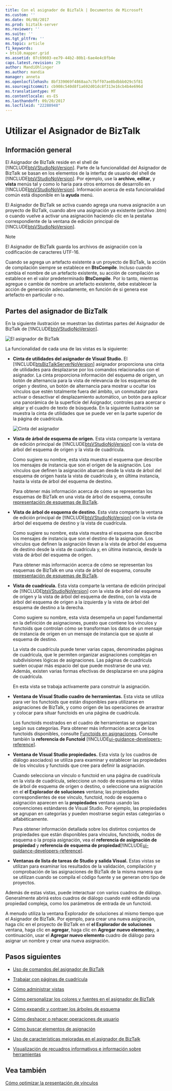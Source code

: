```yaml
---
title: Con el asignador de BizTalk | Documentos de Microsoft
ms.custom: ''
ms.date: 06/08/2017
ms.prod: biztalk-server
ms.reviewer: ''
ms.suite: ''
ms.tgt_pltfrm: ''
ms.topic: article
f1_keywords:
- bts10.mapper.grid
ms.assetid: 07c69603-ee79-44b2-80b1-6ae4e4c8fb4e
caps.latest.revision: 29
author: MandiOhlinger
ms.author: mandia
manager: anneta
ms.openlocfilehash: 8bf339069f4868aa7c7bff07ae8bdbbb029c5f81
ms.sourcegitcommit: cb908c540d8f1a692d01dc8f313e16cb4b4e696d
ms.translationtype: MT
ms.contentlocale: es-ES
ms.lasthandoff: 09/20/2017
ms.locfileid: "22288948"
---
```

# <a name="using-biztalk-mapper"></a>Utilizar el Asignador de BizTalk

## <a name="overview"></a>Información general
El Asignador de BizTalk reside en el shell de [!INCLUDE[btsVStudioNoVersion](../includes/btsvstudionoversion-md.md)]. Parte de la funcionalidad del Asignador de BizTalk se basan en los elementos de la interfaz de usuario del shell de [!INCLUDE[btsVStudioNoVersion](../includes/btsvstudionoversion-md.md)]. Por ejemplo, use la **archivo**, **editar**, y **vista** menús tal y como lo haría para otros entornos de desarrollo en [!INCLUDE[btsVStudioNoVersion](../includes/btsvstudionoversion-md.md)]. Información acerca de esta funcionalidad común está disponible en la **ayuda** menú.  
  
 El Asignador de BizTalk se activa cuando agrega una nueva asignación a un proyecto de BizTalk, cuando abre una asignación ya existente (archivo .btm) o cuando vuelve a activar una asignación haciendo clic en la pestaña correspondiente de la ventana de edición principal de [!INCLUDE[btsVStudioNoVersion](../includes/btsvstudionoversion-md.md)].  
  
> [!NOTE]
>  El Asignador de BizTalk guarda los archivos de asignación con la codificación de caracteres UTF-16.  
>
>  Cuando se agrega un artefacto existente a un proyecto de BizTalk, la acción de compilación siempre se establece en **BtsCompile**. Incluso cuando cambia el nombre de un artefacto existente, su acción de compilación se establece en el valor predeterminado **BtsCompile**. Por lo tanto, mientras agregue o cambie de nombre un artefacto existente, debe establecer la acción de generación adecuadamente, en función de si genera ese artefacto en particular o no.  

## <a name="parts-of-the-biztalk-mapper"></a>Partes del asignador de BizTalk  
 En la siguiente ilustración se muestran las distintas partes del Asignador de BizTalk de [!INCLUDE[btsVStudioNoVersion](../includes/btsvstudionoversion-md.md)].  
  
 ![El asignador de BizTalk](../core/media/mapper-views.gif "Mapper_Views")  
  
 La funcionalidad de cada una de las vistas es la siguiente:  
  
-   **Cinta de utilidades del asignador de Visual Studio.** El [!INCLUDE[btsBizTalkServerNoVersion](../includes/btsbiztalkservernoversion-md.md)] asignador proporciona una cinta de utilidades para desplazarse por los comandos relacionados con el asignador. La cinta proporciona información del esquema de origen, un botón de alternancia para la vista de relevancia de los esquemas de origen y destino, un botón de alternancia para mostrar u ocultar los vínculos que estén totalmente fuera del ámbito, un conmutador para activar o desactivar el desplazamiento automático, un botón para aplicar una panorámica de la superficie del Asignador, controles para acercar o alejar y el cuadro de texto de búsqueda. En la siguiente ilustración se muestra la cinta de utilidades que se puede ver en la parte superior de la página de cuadrícula.  
  
     ![Cinta del asignador](../core/media/mapper-ribbon.gif "Mapper_Ribbon")  
  
-   **Vista de árbol de esquema de origen.** Esta vista comparte la ventana de edición principal de [!INCLUDE[btsVStudioNoVersion](../includes/btsvstudionoversion-md.md)] con la vista de árbol del esquema de origen y la vista de cuadrícula.  
  
     Como sugiere su nombre, esta vista muestra el esquema que describe los mensajes de instancia que son el origen de la asignación. Los vínculos que definen la asignación abarcan desde la vista de árbol del esquema de origen hasta la vista de cuadrícula y, en última instancia, hasta la vista de árbol del esquema de destino.  
  
     Para obtener más información acerca de cómo se representan los esquemas de BizTalk en una vista de árbol de esquema, consulte [representación de esquemas de BizTalk](../core/biztalk-representation-of-schemas.md).  
  
-   **Vista de árbol de esquema de destino.** Esta vista comparte la ventana de edición principal de [!INCLUDE[btsVStudioNoVersion](../includes/btsvstudionoversion-md.md)] con la vista de árbol del esquema de destino y la vista de cuadrícula.  
  
     Como sugiere su nombre, esta vista muestra el esquema que describe los mensajes de instancia que son el destino de la asignación. Los vínculos que definen la asignación llevan a la vista de árbol del esquema de destino desde la vista de cuadrícula y, en última instancia, desde la vista de árbol del esquema de origen.  
  
     Para obtener más información acerca de cómo se representan los esquemas de BizTalk en una vista de árbol de esquema, consulte [representación de esquemas de BizTalk](../core/biztalk-representation-of-schemas.md).  
  
-   **Vista de cuadrícula.** Esta vista comparte la ventana de edición principal de [!INCLUDE[btsVStudioNoVersion](../includes/btsvstudionoversion-md.md)] con la vista de árbol del esquema de origen y la vista de árbol del esquema de destino, con la vista de árbol del esquema de origen a la izquierda y la vista de árbol del esquema de destino a la derecha.  
  
     Como sugiere su nombre, esta vista desempeña un papel fundamental en la definición de asignaciones, puesto que contiene los vínculos y functoids que controlan cómo se transforman los datos de un mensaje de instancia de origen en un mensaje de instancia que se ajuste al esquema de destino.  
  
     La vista de cuadrícula puede tener varias capas, denominadas páginas de cuadrícula, que le permiten organizar asignaciones complejas en subdivisiones lógicas de asignaciones. Las páginas de cuadrícula suelen ocupar más espacio del que puede mostrarse de una vez. Además, existen varias formas efectivas de desplazarse en una página de cuadrícula.  
  
     En esta vista se trabaja activamente para construir la asignación.  
  
-   **Ventana de Visual Studio cuadro de herramientas.** Esta vista se utiliza para ver los functoids que están disponibles para utilizarse en asignaciones de BizTalk, y como origen de las operaciones de arrastrar y colocar para situar functoids en una página de cuadrícula.  
  
     Los functoids mostrados en el cuadro de herramientas se organizan según sus categorías. Para obtener más información acerca de los functoids disponibles, consulte [Functoids en asignaciones](../core/functoids-in-maps.md). Consulte también la **referencia de Functoid** [!INCLUDE[ui-guidance-developers-reference](../includes/ui-guidance-developers-reference.md)]. 
  
-   **Ventana de Visual Studio propiedades.** Esta vista (y los cuadros de diálogo asociados) se utiliza para examinar y establecer las propiedades de los vínculos y functoids que cree para definir la asignación.  
  
     Cuando selecciona un vínculo o functoid en una página de cuadrícula en la vista de cuadrícula, seleccione un nodo de esquema en las vistas de árbol de esquema de origen o destino, o seleccione una asignación en el **el Explorador de soluciones** ventana; las propiedades correspondientes de ese vínculo, functoid, nodo de esquema o asignación aparecen en la **propiedades** ventana usando las convenciones estándares de Visual Studio. Por ejemplo, las propiedades se agrupan en categorías y pueden mostrarse según estas categorías o alfabéticamente.  
  
     Para obtener información detallada sobre los distintos conjuntos de propiedades que están disponibles para vínculos, functoids, nodos de esquema o la propia asignación, vea el **referencia de asignación de propiedad** y **referencia de esquema de propiedad**[!INCLUDE[ui-guidance-developers-reference](../includes/ui-guidance-developers-reference.md)].  
  
-   **Ventanas de lista de tareas de Studio y salida Visual.** Estas vistas se utilizan para examinar los resultados de la validación, compilación y comprobación de las asignaciones de BizTalk de la misma manera que se utilizan cuando se compila el código fuente y se generan otro tipo de proyectos.  
  
 Además de estas vistas, puede interactuar con varios cuadros de diálogo. Generalmente abrirá estos cuadros de diálogo cuando esté editando una propiedad compleja, como los parámetros de entrada de un functoid.  
  
 A menudo utiliza la ventana Explorador de soluciones al mismo tiempo que el Asignador de BizTalk. Por ejemplo, para crear una nueva asignación, haga clic en el proyecto de BizTalk en el **el Explorador de soluciones** ventana, haga clic en **agregar**, haga clic en **Agregar nuevo elemento**y, a continuación, usar el  **Agregar nuevo elemento** cuadro de diálogo para asignar un nombre y crear una nueva asignación.  
  
## <a name="next-steps"></a>Pasos siguientes
  
-   [Uso de comandos del asignador de BizTalk](../core/using-biztalk-mapper-commands.md)  
  
-   [Trabajar con páginas de cuadrícula](../core/working-with-grid-pages.md)  
  
-   [Cómo administrar vistas](../core/how-to-manage-views.md)  
  
-   [Cómo personalizar los colores y fuentes en el asignador de BizTalk](../core/how-to-customize-colors-and-font-in-biztalk-mapper.md)  
  
-   [Cómo expandir y contraer los árboles de esquema](../core/how-to-resize-the-schema-picker-and-expand-and-collapse-the-schema-trees.md)  
  
-   [Cómo deshacer o rehacer operaciones de usuario](../core/how-to-undo-or-redo-user-operations.md)  
  
-   [Cómo buscar elementos de asignación](../core/how-to-search-for-map-items.md)  
  
-   [Uso de características mejoradas en el asignador de BizTalk](../core/using-enhanced-features-in-biztalk-mapper.md)  
  
-   [Visualización de recuadros informativos e información sobre herramientas](../core/how-to-view-infotip-and-tooltip.md)  
  
## <a name="see-also"></a>Vea también  
 [Cómo optimizar la presentación de vínculos](../core/how-to-optimize-the-display-of-links.md)